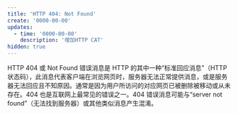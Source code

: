 ```yaml
---
title: 'HTTP 404: Not Found'
create: '0000-00-00'
updates:
  - time: '0000-00-00'
    description: '增加HTTP CAT'
hidden: true
---
```


HTTP 404 或 Not Found 错误消息是 HTTP 的其中一种“标准回应消息”（HTTP 状态码），此消息代表客户端在浏览网页时，服务器无法正常提供消息，或是服务器无法回应且不知原因。通常是因为用户所访问的对应网页已被删除被移动或从未存在。404 也是互联网上最常见的错误之一。404 错误消息可能与“server not found”（无法找到服务器）或其他类似消息产生混淆。

